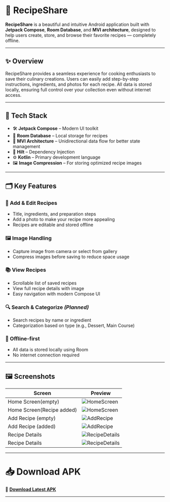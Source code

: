 # 🍲 RecipeShare

**RecipeShare** is a beautiful and intuitive Android application built with **Jetpack Compose**, **Room Database**, and **MVI architecture**, designed to help users create, store, and browse their favorite recipes — completely offline.

 ---

## ✨ Overview

 RecipeShare provides a seamless experience for cooking enthusiasts to save their culinary creations. Users can easily add step-by-step instructions, ingredients, and photos for each recipe. All data is stored locally, ensuring full control over your collection even without internet access.

---

## 🚀 Tech Stack

- 🛠️ **Jetpack Compose** – Modern UI toolkit  
- 💾 **Room Database** – Local storage for recipes  
- 🧠 **MVI Architecture** – Unidirectional data flow for better state management  
- 💉 **Hilt** – Dependency Injection  
- ⚙️ **Kotlin** – Primary development language  
- 🖼️ **Image Compression** – For storing optimized recipe images  

 ---

## 🗂️ Key Features

### 📝 Add & Edit Recipes
- Title, ingredients, and preparation steps  
- Add a photo to make your recipe more appealing  
- Recipes are editable and stored offline  

### 🖼️ Image Handling
  - Capture image from camera or select from gallery  
  - Compress images before saving to reduce space usage  

### 📚 View Recipes
- Scrollable list of saved recipes  
- View full recipe details with image  
- Easy navigation with modern Compose UI  

### 🔍 Search & Categorize *(Planned)*
- Search recipes by name or ingredient  
- Categorization based on type (e.g., Dessert, Main Course)  

### 💾 Offline-first
- All data is stored locally using Room  
- No internet connection required  

---

## 🖼️ Screenshots

| Screen             | Preview           |
|--------------------|-------------------|
| Home Screen(empty) | ![HomeScreen](assets/homescreen.jpeg)|
| Home Screen(Recipe added) | ![HomeScreen](assets/HomeScreen(Added).jpeg)|
| Add Recipe (empty) | ![AddRecipe](assets/addRecipeEmpty.jpeg)|
| Add Recipe (added) | ![AddRecipe](assets/AddRecipe.jpeg)|
| Recipe Details     | ![RecipeDetails](assets/RecipeInfoDirection.jpeg)|
| Recipe Details     | ![RecipeDetails](assets/RecipeInfoIngre.jpeg)|

---

# 📥 Download APK

📲 **[Download Latest APK](https://drive.google.com/file/d/12cFrSYafBOqCO7NtEjCh2vvwc6knBJ_C/view?usp=drive_link)**

---
